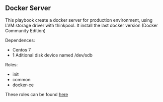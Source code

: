 ## Docker Server

This playbook create a docker server for production environment, using LVM storage driver with thinkpool.
It install the last docker version (Docker Community Edition)

Dependences:

* Centos 7 
* 1 Aditional disk device named /dev/sdb 

Roles:

* init
* common
* docker-ce

These roles can be found [here](https://github.com/jenciso/roles.git)

